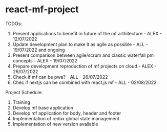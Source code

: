 # react-mf-project


TODOs:
1. Present applications to benefit in future of the mf arthitecture - ALEX - 12/07/2022
2. Update development plan to make it as agile as possible - ALL - 19/07/2022 and ongoing
3. Present comparison between agile/scrum and classic waterfall pm concepts - ALEX - 19/07/2022
4. Prepare development reproduction of mf projects on cloud - ALEX - 26/07/2022
5. Check if mf can be pwa? - ALL - 26/07/2022
6. Chec if nextjs can be combined with react.js mf - ALL - 02/08/2022

Project Schedule:
1. Training
2. Develop mf base application
3. Develop mf application for body, header and footer
4. Implementation of redux global state management
5. Implementation of new version available
